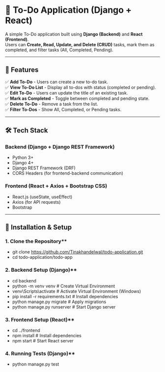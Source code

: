# 📝 To-Do Application (Django + React)

A simple To-Do application built using **Django (Backend)** and **React (Frontend)**.  
Users can **Create, Read, Update, and Delete (CRUD)** tasks, mark them as completed, and filter tasks (All, Completed, Pending).

---

## 🚀 Features
✅ **Add To-Do** - Users can create a new to-do task.  
✅ **View To-Do List** - Display all to-dos with status (completed or pending).  
✅ **Edit To-Do** - Users can update the title of an existing task.  
✅ **Mark as Completed** - Toggle between completed and pending state.  
✅ **Delete To-Do** - Remove a task from the list.  
✅ **Filter To-Dos** - Show All, Completed, or Pending tasks.  

---

## 🛠️ Tech Stack

### **Backend (Django + Django REST Framework)**
- Python 3+
- Django 4+
- Django REST Framework (DRF)
- CORS Headers (for frontend-backend communication)

### **Frontend (React + Axios + Bootstrap CSS)**
- React.js (useState, useEffect)
- Axios (for API requests)
- Bootstrap

---

## 🔧 Installation & Setup

### 1. Clone the Repository**

- git clone https://github.com/Tinakhandelwal/todo-application.git
- cd todo-application/todo-app

### 2. Backend Setup (Django)**
- cd backend
- python -m venv venv        # Create Virtual Environment
- venv\Scripts\activate       # Activate Virtual Environment (Windows)
- pip install -r requirements.txt  # Install dependencies
- python manage.py migrate    # Apply migrations
- python manage.py runserver  # Start Django server

### 3. Frontend Setup (React)**
- cd ../frontend
- npm install      # Install dependencies
- npm start        # Start React server

### 4. Running Tests (Django)**
- python manage.py test


